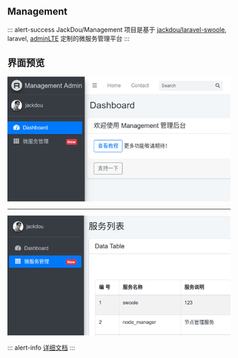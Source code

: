 ## Management

::: alert-success
JackDou/Management 项目是基于 [jackdou/laravel-swoole](https://github.com/jhabc1314/laravel-swoole), laravel, [adminLTE](https://github.com/ColorlibHQ/AdminLTE) 定制的微服务管理平台
:::

## 界面预览

![首页](./img/management_home.png)

<hr>

![服务管理](./img/management_server.png)

::: alert-info
[详细文档](http://www.jackdou.top/#!md/document.md)
:::
